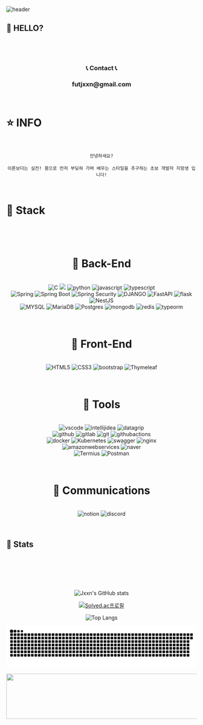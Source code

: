 <!-- 방문자 수 
![Hits](https://hits.seeyoufarm.com/api/count/incr/badge.svg?url=https%3A%2F%2Fgithub.com%2Fjxxn92&count_bg=%23CB3F7C&title_bg=%23555555&icon=smugmug.svg&icon_color=%23CB3F7C&title=Visitors&edge_flat=false)
-->

<!-- 깃허브 페이지 헤드 꾸미기 -->

![header](https://capsule-render.vercel.app/api?type=waving&color=gradient&height=350&section=header&text=Jxxn's%20GitHub%20&fontAlign=50&fontAlignY=40&desc=Welcome%20&descAlign=75&descAlignY=50&animation=twinkling&fontSize=70)

<!-- 처음 페이지 -->

## 👻 HELLO? <br><br>

<p>
<br>
    <div align="center">
        <h3> 📞 Contact 📞 </h3>
        <h3><strong> futjxxn@gmail.com </strong></h3>
<!--         <h3> 📣 Social 📣 </h3>
        <a href="https://jxxn92.tistory.com/" target="_blank"><img src="https://img.shields.io/badge/BLOG-CB3F7C?style=flat&logo=Ameba&logoColor=white"/></a> -->
    </div>
    <br>
</p>

<!-- 정보 -->

# ⭐ INFO

<p>
<br>
<div align="center">

```
안녕하세요?

이론보다는 실전! 몸으로 먼저 부딪혀 가며 배우는 스타일을 추구하는 초보 개발자 지망생 입니다!

```

</div>
</p>

<br>

<!-- 공부 -->

# 📗 Stack <br><br>

<div align="center">

<!--
<img src = "https://img.shields.io/badge/-C-black?style=flat&logo=c%2B%2B" style="height : auto; margin-left : 2px; margin-right : 2px;"/>
-->
<p align="center">
    <h1><strong><br> 📘 Back-End <br></strong></h1>
    <br>
<img alt="C" src="https://img.shields.io/badge/C-00599C?style=for-the-badge&logo=c&logoColor=white"/>
<img src="https://img.shields.io/badge/Java-007396?style=for-the-badge&logo=OpenJDK&logoColor=white"/>
<img alt="python" src="https://img.shields.io/badge/python-3776AB.svg?&style=for-the-badge&logo=python&logoColor=white"/>
<img alt="javascript" src="https://img.shields.io/badge/javascript-F7DF1E.svg?&style=for-the-badge&logo=javascript&logoColor=black"/>
<img alt="typescript" src="https://img.shields.io/badge/typescript-3178C6.svg?&style=for-the-badge&logo=typescript&logoColor=black"/>
<br>
<img alt="Spring" src="https://img.shields.io/badge/Spring-6DB33F.svg?&style=for-the-badge&logo=Spring&logoColor=white"/>
<img alt="Spring Boot" src="https://img.shields.io/badge/Spring Boot-6DB33F.svg?&style=for-the-badge&logo=SpringBoot&logoColor=white"/>
<img alt="Spring Security" src="https://img.shields.io/badge/spring security-6DB33F.svg?&style=for-the-badge&logo=springsecurity&logoColor=white"/>
<img alt="DJANGO" src="https://img.shields.io/badge/Django-092E20.svg?&style=for-the-badge&logo=Django&logoColor=white"/>
<img alt="FastAPI" src="https://img.shields.io/badge/fastapi-009688.svg?&style=for-the-badge&logo=fastapi&logoColor=white"/>
<img alt="flask" src="https://img.shields.io/badge/flask-000000.svg?&style=for-the-badge&logo=flask&logoColor=white"/>
<img alt="NestJS" src="https://img.shields.io/badge/nestjs-E0234E.svg?&style=for-the-badge&logo=nestjs&logoColor=white"/>
<br>
<img alt="MYSQL" src="https://img.shields.io/badge/MYSQL-4479A1.svg?&style=for-the-badge&logo=MYSQL&logoColor=white"/>
<img alt="MariaDB" src="https://img.shields.io/badge/MariaDB-003545.svg?&style=for-the-badge&logo=MariaDB&logoColor=white"/>
<img alt="Postgres" src="https://img.shields.io/badge/postgresql-4169E1.svg?&style=for-the-badge&logo=postgresql&logoColor=white"/>
<img alt="mongodb" src="https://img.shields.io/badge/mongodb-47A248.svg?&style=for-the-badge&logo=mongodb&logoColor=white"/>
<img alt="redis" src="https://img.shields.io/badge/redis-FF4438.svg?&style=for-the-badge&logo=redis&logoColor=white"/>
<img alt="typeorm" src="https://img.shields.io/badge/typeorm-FE0803.svg?&style=for-the-badge&logo=typeorm&logoColor=white"/>
</p>

<p align="center">
    <h1><strong><br> 📙 Front-End <br></strong></h1>
    <br>
<img alt="HTML5" src="https://img.shields.io/badge/HTML5-E34F26.svg?&style=for-the-badge&logo=HTML5&logoColor=white"/>
<img alt="CSS3" src="https://img.shields.io/badge/CSS3-1572B6.svg?&style=for-the-badge&logo=CSS3&logoColor=white"/>
<img alt="bootstrap" src="https://img.shields.io/badge/bootstrap-7952B3.svg?&style=for-the-badge&logo=bootstrap&logoColor=white"/>
<img alt="Thymeleaf" src="https://img.shields.io/badge/Thymeleaf-005F0F.svg?&style=for-the-badge&logo=Thymeleaf&logoColor=white"/>
</p>

<p align="center">
    <h1><strong><br> 🔧 Tools <br></strong></h1>
    <br>

<img alt="vscode" src="https://img.shields.io/badge/vscode-0078d7.svg?&style=for-the-badge&logo=vscode&logoColor=white"/>
<img alt="intellijidea" src="https://img.shields.io/badge/intellijidea-000000.svg?&style=for-the-badge&logo=intellijidea&logoColor=white"/>
<img alt="datagrip" src="https://img.shields.io/badge/datagrip-000000.svg?&style=for-the-badge&logo=datagrip&logoColor=white"/>
<br>
<img alt="github" src="https://img.shields.io/badge/github-181717.svg?&style=for-the-badge&logo=github&logoColor=white"/>
<img alt="gitlab" src="https://img.shields.io/badge/gitlab-FC6D26.svg?&style=for-the-badge&logo=gitlab&logoColor=white"/>
<img alt="git" src="https://img.shields.io/badge/git-F05032.svg?&style=for-the-badge&logo=git&logoColor=white"/>
<img alt="githubactions" src="https://img.shields.io/badge/githubactions-2088FF.svg?&style=for-the-badge&logo=githubactions&logoColor=white"/>
<br>
<img alt="docker" src="https://img.shields.io/badge/docker-2496ED.svg?&style=for-the-badge&logo=docker&logoColor=white"/>
<img alt="Kubernetes" src="https://img.shields.io/badge/Kubernetes-326CE5.svg?&style=for-the-badge&logo=Kubernetes&logoColor=white"/>
<img alt="swagger" src="https://img.shields.io/badge/swagger-85EA2D.svg?&style=for-the-badge&logo=swagger&logoColor=white"/>
<img alt="nginx" src="https://img.shields.io/badge/nginx-009639.svg?&style=for-the-badge&logo=nginx&logoColor=white"/>
<br>
<img alt="amazonwebservices" src="https://img.shields.io/badge/AWS-232F3E.svg?&style=for-the-badge&logo=amazonwebservices&logoColor=white"/>
<img alt="naver" src="https://img.shields.io/badge/naver cloud platform-03C75A.svg?&style=for-the-badge&logo=naver&logoColor=white"/>
<br>
<img alt="Termius" src="https://img.shields.io/badge/Termius-141628.svg?&style=for-the-badge&logo=Termius&logoColor=white"/>
<img alt="Postman" src="https://img.shields.io/badge/Postman-FF6C37.svg?&style=for-the-badge&logo=Postman&logoColor=white"/>
</a>

</p>

<p align="center">
    <h1><strong><br> 💬 Communications <br></strong></h1>
    <br>
<img alt="notion" src="https://img.shields.io/badge/notion-000000.svg?&style=for-the-badge&logo=notion&logoColor=white"/>
<img alt="discord" src="https://img.shields.io/badge/discord-5865F2.svg?&style=for-the-badge&logo=discord&logoColor=white"/>
</p>

<!-- <p>
    <code>
    	<img height="20"
        src="https://upload.wikimedia.org/wikipedia/commons/thumb/f/fb/Adobe_Illustrator_CC_icon.svg/1200px-Adobe_Illustrator_CC_icon.svg.png"
        style="max-width: 100%;">
     </code>
</p> -->

</div>

<br>

<!-- 상태 -->

## 👺 Stats <br><br>

<p>
<div align="center">
<br><br><br>

![Jxxn's GitHub stats](https://github-readme-stats.vercel.app/api?username=jxxn92&show_icons=true&theme=noctis_minimus)
<br>

<!-- ![Leetcode Stats](https://leetcode.card.workers.dev/?username=jxxn)
<br> -->

[![Solved.ac프로필](http://mazassumnida.wtf/api/v2/generate_badge?boj=jxxn)](https://solved.ac/jxxn)
<br>

![Top Langs](https://github-readme-stats.vercel.app/api/top-langs/?username=jxxn92&layout=compact)
<br>

</div>
</p>

![snake gif](https://github.com/jxxn92/jxxn92/blob/output/github-contribution-grid-snake.svg)

<p align="center">
    <a href="https://github.com/devxb/gitanimals">
      <img
        src="https://render.gitanimals.org/lines/jxxn92?pet-id=620991609996030065"
        width="600"
        height="120"
      />
    </a>
</p>

<!-- <details>
  <summary> 🎁 </summary>

  # 깜짝선물

</details> -->

